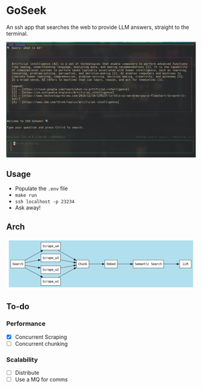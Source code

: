 # GoSeek

An ssh app that searches the web to provide LLM answers, straight to the terminal.

![GoSeek](./docs/example.png)

## Usage

- Populate the `.env` file
- `make run`
- `ssh localhost -p 23234`
- Ask away!

## Arch
![arch](./docs/graphviz/arch.png) 

## To-do

### Performance

- [x] Concurrent Scraping
- [ ] Concurrent chunking

### Scalability

- [ ] Distribute
- [ ] Use a MQ for comms
